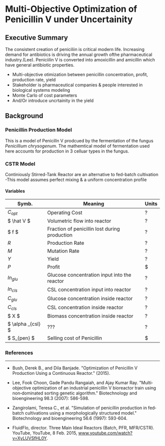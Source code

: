 # Multi-Objective Optimization of Penicillin V under Uncertainity
## Executive Summary

The consistent creation of peniciliin is critical modern life. Increasing demand for antibiotics is driving the annual growth ofthe pharmaceutical industry.(Lee).  Peniciilin V is converted into amoxicillin and amicillin which have general antibiotic properties. 

- Multi-objective otimization between penicillin concentration, profit, production rate, yield
- Stakeholder is pharmaceutical companies & people interested in biological systems modeling
- Monte Carlo of cost parameters
- And/Or introduce uncrtainity in the yield

## Background
### Penicillin Production Model
This is a model of Penicilln V prodcued by the fermentation of the fungus *Penicillium chrysogenum*. The mathemtical model of fermentation used here accounts for production  in 3 celluar types in the fungus. 
### CSTR Model
Continiously Stirred-Tank Reactor are an alternative to fed-batch cultivation  
-This model assumes perfect mixing & a uniform concentration profile

#### Variables
| Symb. | Meaning | Units |
|---|---|---|
| $C_{opt}$ | Operating Cost | ? |
| $ \hat V $ | Volumetric flow into reactor | ? |
| $ f $ | Fraction of penicillin lost during production | ? |
| $R$ | Production Rate | ? |
| $M$ | Mutation Rate | ? |
| $Y$ | Yield | ? |
| $P$ | Profit | \$ |
| $In_{glu}$ |Glucose concentration input into the  reactor | ? |  
| $In_{cls}$ |CSL concentration input into reactor | ? |  
| $C_{glu}$ |Glucose concentration inside reactor | ? |  
| $C_{cls}$ |CSL concentration inside reactor | ? |  
| $ X $ |Biomass concentration inside reactor | ? |
| $ \alpha _{csl} $ |??? | ? |
| $ S_{pen} $ |Selling cost of Penicillin | \$ |
### References

---

- Bush, Derek B., and Dila Banjade. "Optimization of Penicillin V Production Using a Continuous Reactor." (2015).

- Lee, Fook Choon, Gade Pandu Rangaiah, and Ajay Kumar Ray. "Multi‐objective optimization of an industrial penicillin V bioreactor train using non‐dominated sorting genetic algorithm." Biotechnology and bioengineering 98.3 (2007): 586-598.

- Zangirolami, Teresa C., et al. "Simulation of penicillin production in fed‐batch cultivations using a morphologically structured model." Biotechnology and bioengineering 56.6 (1997): 593-604.

- FluidFlo, director. Three Main Ideal Reactors (Batch, PFR, MFR/CSTR). YouTube, YouTube, 8 Feb. 2015, www.youtube.com/watch?v=XyLUVSfHL0Y. 
